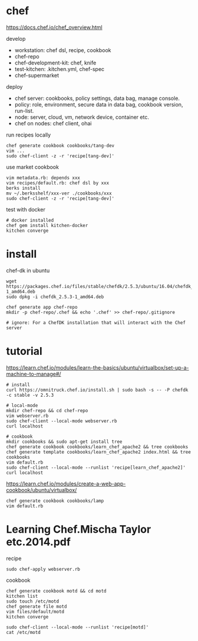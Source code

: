 # chef

https://docs.chef.io/chef_overview.html

develop
- workstation: chef dsl, recipe, cookbook
- chef-repo
- chef-development-kit: chef, knife
- test-kitchen: .kitchen.yml, chef-spec
- chef-supermarket

deploy
- chef server: cookbooks, policy settings, data bag, manage console. 
- policy: role, environment, secure data in data bag, cookbook version, run-list.
- node: server, cloud, vm, network device, container etc.
- chef on nodes: chef client, ohai

run recipes locally
~~~~
chef generate cookbook cookbooks/tang-dev
vim ...
sudo chef-client -z -r 'recipe[tang-dev]'
~~~~

use market cookbook
~~~~
vim metadata.rb: depends xxx
vim recipes/default.rb: chef dsl by xxx
berks install
mv ~/.berksshelf/xxx-ver ./cookbooks/xxx
sudo chef-client -z -r 'recipe[tang-dev]'
~~~~

test with docker
~~~~
# docker installed
chef gem install kitchen-docker
kitchen converge 
~~~~

# install

chef-dk in ubuntu
~~~~
wget https://packages.chef.io/files/stable/chefdk/2.5.3/ubuntu/16.04/chefdk_2.5.3-1_amd64.deb
sudo dpkg -i chefdk_2.5.3-1_amd64.deb

chef generate app chef-repo
mkdir -p chef-repo/.chef && echo '.chef' >> chef-repo/.gitignore

# ignore: For a ChefDK installation that will interact with the Chef server
~~~~

# tutorial

https://learn.chef.io/modules/learn-the-basics/ubuntu/virtualbox/set-up-a-machine-to-manage#/
~~~~
# install
curl https://omnitruck.chef.io/install.sh | sudo bash -s -- -P chefdk -c stable -v 2.5.3

# local-mode
mkdir chef-repo && cd chef-repo
vim webserver.rb
sudo chef-client --local-mode webserver.rb 
curl localhost

# cookbook
mkdir cookbooks && sudo apt-get install tree
chef generate cookbook cookbooks/learn_chef_apache2 && tree cookbooks
chef generate template cookbooks/learn_chef_apache2 index.html && tree cookbooks
vim default.rb
sudo chef-client --local-mode --runlist 'recipe[learn_chef_apache2]'
curl localhost
~~~~

https://learn.chef.io/modules/create-a-web-app-cookbook/ubuntu/virtualbox/
~~~~
chef generate cookbook cookbooks/lamp
vim default.rb
~~~~

# Learning Chef.Mischa Taylor etc.2014.pdf

recipe
~~~~
sudo chef-apply webserver.rb
~~~~

cookbook
~~~~
chef generate cookbook motd && cd motd
kitchen list
sudo touch /etc/motd
chef generate file motd
vim files/default/motd
kitchen converge

sudo chef-client --local-mode --runlist 'recipe[motd]'
cat /etc/motd
~~~~
